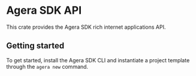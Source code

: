 # Agera SDK API

This crate provides the Agera SDK rich internet applications API.

## Getting started

To get started, install the Agera SDK CLI and instantiate a project template through the `agera new` command.